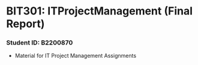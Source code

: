 # BIT301: ITProjectManagement (Final Report)
### Student ID: B2200870
- Material for IT Project Management Assignments
